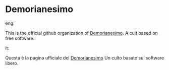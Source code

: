 # Demorianesimo

eng:

This is the official github organization of [Demorianesimo](https://demorianesimo.org/).
A cult based on free software.

it:

Questa è la pagina ufficiale del [Demorianesimo](demorianesimo.org)
Un culto basato sul software libero.

